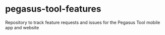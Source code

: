 # pegasus-tool-features
Repository to track feature requests and issues for the Pegasus Tool mobile app and website
